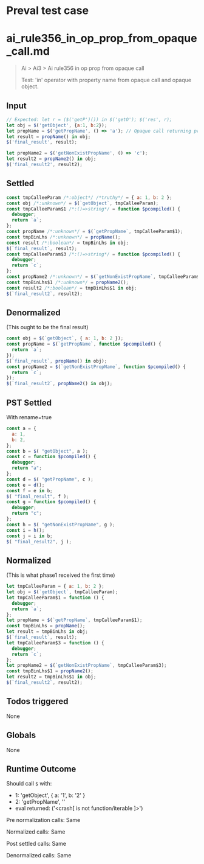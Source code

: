 # Preval test case

# ai_rule356_in_op_prop_from_opaque_call.md

> Ai > Ai3 > Ai rule356 in op prop from opaque call
>
> Test: 'in' operator with property name from opaque call and opaque object.

## Input

`````js filename=intro
// Expected: let r = ($('getP')()) in $('getO'); $('res', r);
let obj = $('getObject', {a:1, b:2});
let propName = $('getPropName', () => 'a'); // Opaque call returning property name string
let result = propName() in obj;
$('final_result', result);

let propName2 = $('getNonExistPropName', () => 'c');
let result2 = propName2() in obj;
$('final_result2', result2);
`````


## Settled


`````js filename=intro
const tmpCalleeParam /*:object*/ /*truthy*/ = { a: 1, b: 2 };
const obj /*:unknown*/ = $(`getObject`, tmpCalleeParam);
const tmpCalleeParam$1 /*:()=>string*/ = function $pcompiled() {
  debugger;
  return `a`;
};
const propName /*:unknown*/ = $(`getPropName`, tmpCalleeParam$1);
const tmpBinLhs /*:unknown*/ = propName();
const result /*:boolean*/ = tmpBinLhs in obj;
$(`final_result`, result);
const tmpCalleeParam$3 /*:()=>string*/ = function $pcompiled() {
  debugger;
  return `c`;
};
const propName2 /*:unknown*/ = $(`getNonExistPropName`, tmpCalleeParam$3);
const tmpBinLhs$1 /*:unknown*/ = propName2();
const result2 /*:boolean*/ = tmpBinLhs$1 in obj;
$(`final_result2`, result2);
`````


## Denormalized
(This ought to be the final result)

`````js filename=intro
const obj = $(`getObject`, { a: 1, b: 2 });
const propName = $(`getPropName`, function $pcompiled() {
  return `a`;
});
$(`final_result`, propName() in obj);
const propName2 = $(`getNonExistPropName`, function $pcompiled() {
  return `c`;
});
$(`final_result2`, propName2() in obj);
`````


## PST Settled
With rename=true

`````js filename=intro
const a = {
  a: 1,
  b: 2,
};
const b = $( "getObject", a );
const c = function $pcompiled() {
  debugger;
  return "a";
};
const d = $( "getPropName", c );
const e = d();
const f = e in b;
$( "final_result", f );
const g = function $pcompiled() {
  debugger;
  return "c";
};
const h = $( "getNonExistPropName", g );
const i = h();
const j = i in b;
$( "final_result2", j );
`````


## Normalized
(This is what phase1 received the first time)

`````js filename=intro
let tmpCalleeParam = { a: 1, b: 2 };
let obj = $(`getObject`, tmpCalleeParam);
let tmpCalleeParam$1 = function () {
  debugger;
  return `a`;
};
let propName = $(`getPropName`, tmpCalleeParam$1);
const tmpBinLhs = propName();
let result = tmpBinLhs in obj;
$(`final_result`, result);
let tmpCalleeParam$3 = function () {
  debugger;
  return `c`;
};
let propName2 = $(`getNonExistPropName`, tmpCalleeParam$3);
const tmpBinLhs$1 = propName2();
let result2 = tmpBinLhs$1 in obj;
$(`final_result2`, result2);
`````


## Todos triggered


None


## Globals


None


## Runtime Outcome


Should call `$` with:
 - 1: 'getObject', { a: '1', b: '2' }
 - 2: 'getPropName', '<function>'
 - eval returned: ('<crash[ <ref> is not function/iterable ]>')

Pre normalization calls: Same

Normalized calls: Same

Post settled calls: Same

Denormalized calls: Same
